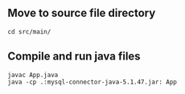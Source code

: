 ## Move to source file directory

```
cd src/main/
```

## Compile and run java files

```
javac App.java
java -cp .:mysql-connector-java-5.1.47.jar: App
```

